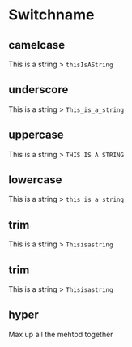 # Switchname

## camelcase
This is a string > `thisIsAString`

## underscore
This is a string > `This_is_a_string`

## uppercase
This is a string > `THIS IS A STRING`

## lowercase
This is a string > `this is a string`

## trim
This is a string > `Thisisastring`

## trim
This is a string > `Thisisastring`

## hyper
Max up all the mehtod together